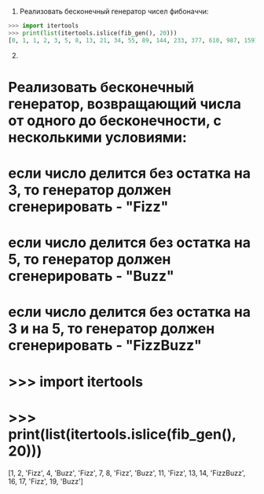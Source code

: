 1. Реализовать бесконечный генератор чисел фибоначчи:
```python
>>> import itertools
>>> print(list(itertools.islice(fib_gen(), 20)))
[0, 1, 1, 2, 3, 5, 8, 13, 21, 34, 55, 89, 144, 233, 377, 610, 987, 1597, 2584, 4181]
```

2. ``` python
# Реализовать бесконечный генератор, возвращающий числа от одного до бесконечности, с несколькими условиями:
# если число делится без остатка на 3, то генератор должен сгенерировать - "Fizz"
# если число делится без остатка на 5, то генератор должен сгенерировать - "Buzz"
# если число делится без остатка на 3 и на 5, то генератор должен сгенерировать - "FizzBuzz"
# >>> import itertools
# >>> print(list(itertools.islice(fib_gen(), 20)))
[1, 2, 'Fizz', 4, 'Buzz', 'Fizz', 7, 8, 'Fizz', 'Buzz', 11, 'Fizz', 13, 14, 'FizzBuzz', 16, 17, 'Fizz', 19, 'Buzz']
```
